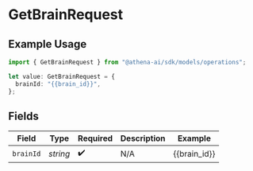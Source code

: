# GetBrainRequest

## Example Usage

```typescript
import { GetBrainRequest } from "@athena-ai/sdk/models/operations";

let value: GetBrainRequest = {
  brainId: "{{brain_id}}",
};
```

## Fields

| Field              | Type               | Required           | Description        | Example            |
| ------------------ | ------------------ | ------------------ | ------------------ | ------------------ |
| `brainId`          | *string*           | :heavy_check_mark: | N/A                | {{brain_id}}       |